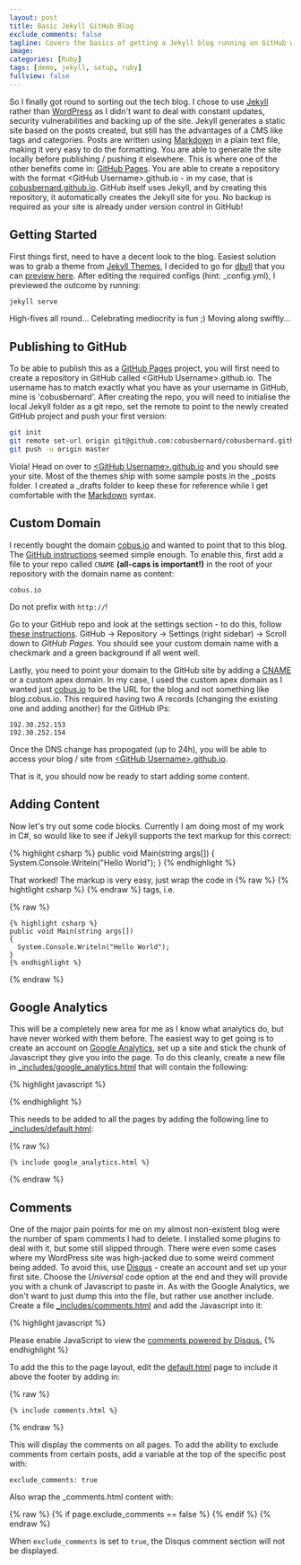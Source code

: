 ```yaml
---
layout: post
title: Basic Jekyll GitHub Blog
exclude_comments: false
tagline: Covers the basics of getting a Jekyll blog running on GitHub with a custom URL.
image:
categories: [Ruby]
tags: [demo, jekyll, setup, ruby]
fullview: false
---
```


So I finally got round to sorting out the tech blog. I chose to use [Jekyll](http://jykellrb.com) rather than [WordPress](https://wordpress.com) as I didn't want to deal with constant updates, security vulnerabilities and backing up of the site. Jekyll generates a static site based on the posts created, but still has the advantages of a CMS like tags and categories. Posts are written using [Markdown](http://kramdown.gettalong.org/) in a plain text file, making it very easy to do the formatting. You are able to generate the site locally before publishing / pushing it elsewhere. This is where one of the other benefits come in: [GitHub Pages](https://pages.github.com/). You are able to create a repository with the format \<GitHub Username\>.github.io - in my case, that is [cobusbernard.github.io](https://cobusbernard.github.io). GitHub itself uses Jekyll, and by creating this repository, it automatically creates the Jekyll site for you. No backup is required as your site is already under version control in GitHub!

Getting Started
---------------

First things first, need to have a decent look to the blog. Easiest solution was to grab a theme from [Jekyll Themes](http://jekyllthemes.org/), I decided to go for [dbyll](https://github.com/dbtek/dbyll) that you can [preview here](http://dbtek.github.io/dbyll/). After editing the required configs (hint: _config.yml), I previewed the outcome by running:

~~~ bash
jekyll serve
~~~

High-fives all round... Celebrating mediocrity is fun ;) Moving along swiftly...

Publishing to GitHub
--------------------
To be able to publish this as a [GitHub Pages](https://pages.github.com/) project, you will first need to create a repository in GitHub called \<GitHub Username\>.github.io. The username has to match exactly what you have as your username in GitHub, mine is 'cobusbernard'. After creating the repo, you will need to initialise the local Jekyll folder as a git repo, set the remote to point to the newly created GitHub project and push your first version:

~~~ bash
git init
git remote set-url origin git@github.com:cobusbernard/cobusbernard.github.io.git
git push -u origin master
~~~

Viola! Head on over to [\<GitHub Username\>.github.io](https://cobusbernard.github.io) and you should see your site. Most of the themes ship with some sample posts in the _posts folder. I created a _drafts folder to keep these for reference while I get comfortable with the [Markdown](http://kramdown.gettalong.org/) syntax.

Custom Domain
-------------
I recently bought the domain [cobus.io](http://cobus.io) and wanted to point that to this blog. The [GitHub instructions](https://help.github.com/articles/setting-up-a-custom-domain-with-github-pages/) seemed simple enough. To enable this, first add a file to your repo called `CNAME` **(all-caps is important!)** in the root of your repository with the domain name as content:

~~~
cobus.io
~~~

Do not prefix with `http://`!

Go to your GitHub repo and look at the settings section - to do this, follow [these instructions](https://help.github.com/articles/adding-a-cname-file-to-your-repository/). GitHub -> Repository -> Settings (right sidebar) -> Scroll down to *GitHub Pages*. You should see your custom domain name with a checkmark and a green background if all went well.

Lastly, you need to point your domain to the GitHub site by adding a [CNAME](http://en.wikipedia.org/wiki/CNAME_record) or a custom apex domain. In my case, I used the custom apex domain as I wanted just [cobus.io](http://cobus.io) to be the URL for the blog and not something like blog.cobus.io. This required having two A records (changing the existing one and adding another) for the GitHub IPs:

~~~
192.30.252.153
192.30.252.154
~~~

Once the DNS change has propogated (up to 24h), you will be able to access your blog / site from [\<GitHub Username\>.github.io](https://cobusbernard.github.io).

That is it, you should now be ready to start adding some content.


Adding Content
--------------

Now let's try out some code blocks. Currently I am doing most of my work in C#, so would like to see if Jekyll supports the text markup for this correct:

{% highlight csharp %}
public void Main(string args[])
{
    System.Console.Writeln("Hello World");
}
{% endhighlight %}

That worked! The markup is very easy, just wrap the code in {% raw %} {% hightlight csharp %} {% endraw %} tags, i.e.

{% raw %}
~~~
{% highlight csharp %}
public void Main(string args[])
{
  System.Console.Writeln("Hello World");
}
{% endhighlight %}
~~~
{% endraw %}

Google Analytics
-----------------

This will be a completely new area for me as I know what analytics do, but have never worked with them before. The easiest way to get going is to create an account on [Google Analytics](http://www.google.com/analytics/), set up a site and stick the chunk of Javascript they give you into the page. To do this cleanly, create a new file in [_includes/google_analytics.html](https://github.com/cobusbernard/cobusbernard.github.io/blob/master/_includes/google_analytics.html) that will contain the following:

{% highlight javascript %}
<script>
(function(i,s,o,g,r,a,m){i['GoogleAnalyticsObject']=r;i[r]=i[r]||function(){
  (i[r].q=i[r].q||[]).push(arguments)},i[r].l=1*new Date();a=s.createElement(o),
  m=s.getElementsByTagName(o)[0];a.async=1;a.src=g;m.parentNode.insertBefore(a,m)
  })(window,document,'script','//www.google-analytics.com/analytics.js','ga');

  ga('create', '<tracking code>', '<site name>');
  ga('send', 'pageview');

</script>
{% endhighlight %}

This needs to be added to all the pages by adding the following line to [_includes/default.html](https://github.com/cobusbernard/cobusbernard.github.io/blob/master/_includes/default.html#L5):

{% raw %}
~~~
{% include google_analytics.html %}
~~~
{% endraw %}

Comments
--------

One of the major pain points for me on my almost non-existent blog were the number of spam comments I had to delete. I installed some plugins to deal with it, but some still slipped through. There were even some cases where my WordPress site was high-jacked due to some weird comment being added. To avoid this, use [Disqus](https://disqus.com) - create an account and set up your first site. Choose the *Universal* code option at the end and they will provide you with a chunk of Javascript to paste in. As with the Google Analytics, we don't want to just dump this into the file, but rather use another include. Create a file [_includes/comments.html](https://github.com/cobusbernard/cobusbernard.github.io/blob/master/_includes/comments.html) and add the Javascript into it:

{% highlight javascript %}
<div id="disqus_thread"></div>
<script type="text/javascript">
/* * * CONFIGURATION VARIABLES: EDIT BEFORE PASTING INTO YOUR WEBPAGE * * */
var disqus_shortname = '<disqus forum name>'; // required: replace example with your forum shortname
/* * * DON'T EDIT BELOW THIS LINE * * */
(function() {
  var dsq = document.createElement('script'); dsq.type = 'text/javascript'; dsq.async = true;
  dsq.src = '//' + disqus_shortname + '.disqus.com/embed.js';
  (document.getElementsByTagName('head')[0] || document.getElementsByTagName('body')[0]).appendChild(dsq);
  })();
</script>
<noscript>Please enable JavaScript to view the <a href="https://disqus.com/?ref_noscript">comments powered by Disqus.</a></noscript>
{% endhighlight %}

To add the this to the page layout, edit the [default.html](https://github.com/cobusbernard/cobusbernard.github.io/blob/master/_includes/default.html#L98) page to include it above the footer by adding in:

{% raw %}
~~~
{% include comments.html %}
~~~
{% endraw %}


This will display the comments on all pages. To add the ability to exclude comments from certain posts, add a variable at the top of the specific post with:

~~~
exclude_comments: true
~~~

Also wrap the _comments.html content with:

{% raw %}
{% if page.exclude_comments == false %}
{% endif %}
{% endraw %}

When `exclude_comments` is set to `true`, the Disqus comment section will not be displayed.
